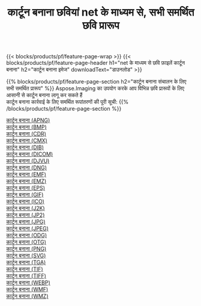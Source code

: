 ﻿---
title: कार्टून बनाना छवियां net के माध्यम से, सभी समर्थित छवि प्रारूप 
weight: 3920
url: /hi/net/cartoonify 
lang: hi
langdirlevel: 2
locales: zh-hans,ja,it,ru,de,es,fr,nl,id,lt,pl,pt,vi,tr,ko,zh-hant,ar,hi,th,sv,cs,uk,he
description: Aspose.Imaging का उपयोग करके आप net के माध्यम से आसानी से कार्टून बनाना चित्र बना सकते हैं
---

{{< blocks/products/pf/feature-page-wrap >}}
{{< blocks/products/pf/feature-page-header h1="net के माध्यम से छवि फ़ाइलें कार्टून बनाना" h2="कार्टून बनाना इमेज" downloadText="डाउनलोड" >}}


{{% blocks/products/pf/feature-page-section  h2="कार्टून बनाना संचालन के लिए सभी समर्थित प्रारूप" %}}
Aspose.Imaging का उपयोग करके आप विभिन्न छवि प्रारूपों के लिए आसानी से कार्टून बनाना लागू कर सकते हैं
<br/>
कार्टून बनाना कार्रवाई के लिए समर्थित रूपांतरणों की पूरी सूची:
{{% /blocks/products/pf/feature-page-section %}}
<div class="container-fluid productfamilypage bg-gray">
    <div class="convertypes bg-gray agp-content section">
        <div class="container">
		<div class="row other-converters">
		    <div class='col-md-2 other-converter remove-lp remove-rp'><a href="/imaging/hi/net/cartoonify/apng" >कार्टून बनाना (APNG)</a></div><div class='col-md-2 other-converter remove-lp remove-rp'><a href="/imaging/hi/net/cartoonify/bmp" >कार्टून बनाना (BMP)</a></div><div class='col-md-2 other-converter remove-lp remove-rp'><a href="/imaging/hi/net/cartoonify/cdr" >कार्टून बनाना (CDR)</a></div><div class='col-md-2 other-converter remove-lp remove-rp'><a href="/imaging/hi/net/cartoonify/cmx" >कार्टून बनाना (CMX)</a></div><div class='col-md-2 other-converter remove-lp remove-rp'><a href="/imaging/hi/net/cartoonify/dib" >कार्टून बनाना (DIB)</a></div><div class='col-md-2 other-converter remove-lp remove-rp'><a href="/imaging/hi/net/cartoonify/dicom" >कार्टून बनाना (DICOM)</a></div><div class='col-md-2 other-converter remove-lp remove-rp'><a href="/imaging/hi/net/cartoonify/djvu" >कार्टून बनाना (DJVU)</a></div><div class='col-md-2 other-converter remove-lp remove-rp'><a href="/imaging/hi/net/cartoonify/dng" >कार्टून बनाना (DNG)</a></div><div class='col-md-2 other-converter remove-lp remove-rp'><a href="/imaging/hi/net/cartoonify/emf" >कार्टून बनाना (EMF)</a></div><div class='col-md-2 other-converter remove-lp remove-rp'><a href="/imaging/hi/net/cartoonify/emz" >कार्टून बनाना (EMZ)</a></div><div class='col-md-2 other-converter remove-lp remove-rp'><a href="/imaging/hi/net/cartoonify/eps" >कार्टून बनाना (EPS)</a></div><div class='col-md-2 other-converter remove-lp remove-rp'><a href="/imaging/hi/net/cartoonify/gif" >कार्टून बनाना (GIF)</a></div><div class='col-md-2 other-converter remove-lp remove-rp'><a href="/imaging/hi/net/cartoonify/ico" >कार्टून बनाना (ICO)</a></div><div class='col-md-2 other-converter remove-lp remove-rp'><a href="/imaging/hi/net/cartoonify/j2k" >कार्टून बनाना (J2K)</a></div><div class='col-md-2 other-converter remove-lp remove-rp'><a href="/imaging/hi/net/cartoonify/jp2" >कार्टून बनाना (JP2)</a></div><div class='col-md-2 other-converter remove-lp remove-rp'><a href="/imaging/hi/net/cartoonify/jpg" >कार्टून बनाना (JPG)</a></div><div class='col-md-2 other-converter remove-lp remove-rp'><a href="/imaging/hi/net/cartoonify/jpeg" >कार्टून बनाना (JPEG)</a></div><div class='col-md-2 other-converter remove-lp remove-rp'><a href="/imaging/hi/net/cartoonify/odg" >कार्टून बनाना (ODG)</a></div><div class='col-md-2 other-converter remove-lp remove-rp'><a href="/imaging/hi/net/cartoonify/otg" >कार्टून बनाना (OTG)</a></div><div class='col-md-2 other-converter remove-lp remove-rp'><a href="/imaging/hi/net/cartoonify/png" >कार्टून बनाना (PNG)</a></div><div class='col-md-2 other-converter remove-lp remove-rp'><a href="/imaging/hi/net/cartoonify/svg" >कार्टून बनाना (SVG)</a></div><div class='col-md-2 other-converter remove-lp remove-rp'><a href="/imaging/hi/net/cartoonify/tga" >कार्टून बनाना (TGA)</a></div><div class='col-md-2 other-converter remove-lp remove-rp'><a href="/imaging/hi/net/cartoonify/tif" >कार्टून बनाना (TIF)</a></div><div class='col-md-2 other-converter remove-lp remove-rp'><a href="/imaging/hi/net/cartoonify/tiff" >कार्टून बनाना (TIFF)</a></div><div class='col-md-2 other-converter remove-lp remove-rp'><a href="/imaging/hi/net/cartoonify/webp" >कार्टून बनाना (WEBP)</a></div><div class='col-md-2 other-converter remove-lp remove-rp'><a href="/imaging/hi/net/cartoonify/wmf" >कार्टून बनाना (WMF)</a></div><div class='col-md-2 other-converter remove-lp remove-rp'><a href="/imaging/hi/net/cartoonify/wmz" >कार्टून बनाना (WMZ)</a></div>
                </div>
        </div>
    </div>
</div>
<br/>
